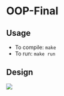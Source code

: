 # OOP-Final
## Usage
* To compile: `make`
* To run: `make run`

## Design
![](https://i.imgur.com/MZ5skjP.jpg)
